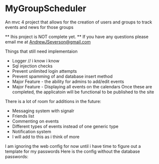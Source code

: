 MyGroupScheduler
================

An mvc 4 project that allows for the creation of users and groups to track events and news for those groups

** Ihis project is NOT complete yet. 
** If you have any questions please email me at AndrewJSeverson@gmail.com

Things that still need implementaion
 * Logger // i know i know
 * Sql injection checks
 * Prevent unlimited login attempts
 * Prevent spamming of and database insert method
 * Major Feature - the ability for admins to add/edit events
 * Major Feature - Displaying all events on the calendars
Once these are completed, the applicatoin will be functional to be published to the site

There is a lot of room for additions in the future:
 * Messaging system with signalr
 * Friends list
 * Commenting on events
 * Different types of events instead of one generic type
 * Notification system
 * I will add to this as i think of more

I am ignoring the web config for now until i have time to figure out a template for my passwords
Here is the config without the database passwords:

<?xml version="1.0" encoding="utf-8"?>
<!--
  For more information on how to configure your ASP.NET application, please visit
  http://go.microsoft.com/fwlink/?LinkId=169433
  -->
<configuration>
  <connectionStrings>
    <add name="ApplicationServices" connectionString="data source=.\SQLEXPRESS;Integrated Security=SSPI;AttachDBFilename=|DataDirectory|aspnetdb.mdf;User Instance=true" providerName="System.Data.SqlClient"/>
  </connectionStrings>
  <appSettings>
    <add key="webpages:Version" value="2.0.0.0" />
    <add key="webpages:Enabled" value="false" />
    <add key="PreserveLoginUrl" value="true" />
    <add key="ClientValidationEnabled" value="true" />
    <add key="UnobtrusiveJavaScriptEnabled" value="true" />
    <add key="DatabaseServerName" value="my01.winhost.com" />
    <add key="DatabaseName" value="mysql_60747_scheduler" />
    <add key="DatabaseUsername" value="*********" />
    <add key="DatabasePassword" value="*********" />
  </appSettings>
  <system.web>
    <trust level="Full" />
    <httpRuntime targetFramework="4.5" />
    <compilation debug="true" targetFramework="4.5" />
    <pages>
      <namespaces>
        <add namespace="System.Web.Helpers" />
        <add namespace="System.Web.Mvc" />
        <add namespace="System.Web.Mvc.Ajax" />
        <add namespace="System.Web.Mvc.Html" />
        <add namespace="System.Web.Routing" />
        <add namespace="System.Web.WebPages" />
      </namespaces>
    </pages>
    <httpModules>
      <!-- This section is used for IIS6 -->
      <add name="ContainerDisposal" type="Autofac.Integration.Web.ContainerDisposalModule, Autofac.Integration.Web" />
      <add name="PropertyInjection" type="Autofac.Integration.Web.Forms.PropertyInjectionModule, Autofac.Integration.Web" />
      <add name="AttributeInjection" type="Autofac.Integration.Web.Forms.AttributedInjectionModule, Autofac.Integration.Web" />
    </httpModules>
  </system.web>
  <system.webServer>
    <validation validateIntegratedModeConfiguration="false" />
    <!-- This section is used for IIS7 -->
    <modules>
      <add name="ContainerDisposal" type="Autofac.Integration.Web.ContainerDisposalModule, Autofac.Integration.Web" preCondition="managedHandler" />
      <add name="PropertyInjection" type="Autofac.Integration.Web.Forms.PropertyInjectionModule, Autofac.Integration.Web" preCondition="managedHandler" />
      <add name="AttributedInjection" type="Autofac.Integration.Web.Forms.AttributedInjectionModule, Autofac.Integration.Web" preCondition="managedHandler" />
    </modules>
  </system.webServer>
  <runtime>
    <assemblyBinding xmlns="urn:schemas-microsoft-com:asm.v1">
      <dependentAssembly>
        <assemblyIdentity name="System.Web.Mvc" publicKeyToken="31bf3856ad364e35" culture="neutral" />
        <bindingRedirect oldVersion="0.0.0.0-4.0.0.0" newVersion="4.0.0.0" />
      </dependentAssembly>
      <dependentAssembly>
        <assemblyIdentity name="System.Web.WebPages" publicKeyToken="31bf3856ad364e35" culture="neutral" />
        <bindingRedirect oldVersion="0.0.0.0-2.0.0.0" newVersion="2.0.0.0" />
      </dependentAssembly>
      <dependentAssembly>
        <assemblyIdentity name="Autofac" publicKeyToken="17863af14b0044da" culture="neutral" />
        <bindingRedirect oldVersion="0.0.0.0-3.0.0.0" newVersion="3.0.0.0" />
      </dependentAssembly>
    </assemblyBinding>
  </runtime>
</configuration>
